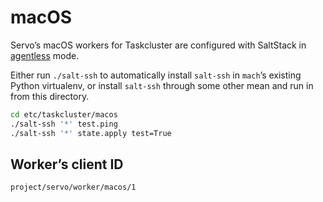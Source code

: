 # macOS

Servo’s macOS workers for Taskcluster are configured with
SaltStack in [agentless] mode.

[agentless]: https://docs.saltstack.com/en/getstarted/ssh/index.html

Either run `./salt-ssh`
to automatically install `salt-ssh` in `mach`’s existing Python virtualenv,
or install `salt-ssh` through some other mean and run in from this directory.

```sh
cd etc/taskcluster/macos
./salt-ssh '*' test.ping
./salt-ssh '*' state.apply test=True
```

## Worker’s client ID

`project/servo/worker/macos/1`